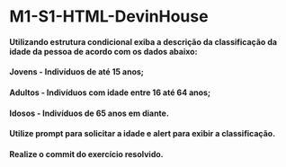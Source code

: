 # M1-S1-HTML-DevinHouse

#### Utilizando estrutura condicional **exiba** a descrição da classificação da **idade** da pessoa de acordo com os dados abaixo:

#### Jovens - Indivíduos de até 15 anos;
#### Adultos - Indivíduos com idade entre 16 até 64 anos;
#### Idosos - Indivíduos de 65 anos em diante.

#### Utilize prompt para solicitar a idade e alert para exibir a classificação.

#### Realize o commit do exercício resolvido.